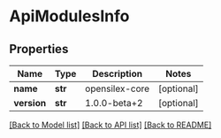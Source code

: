 # ApiModulesInfo

## Properties
Name | Type | Description | Notes
------------ | ------------- | ------------- | -------------
**name** | **str** | opensilex-core | [optional] 
**version** | **str** | 1.0.0-beta+2 | [optional] 

[[Back to Model list]](../README.md#documentation-for-models) [[Back to API list]](../README.md#documentation-for-api-endpoints) [[Back to README]](../README.md)


